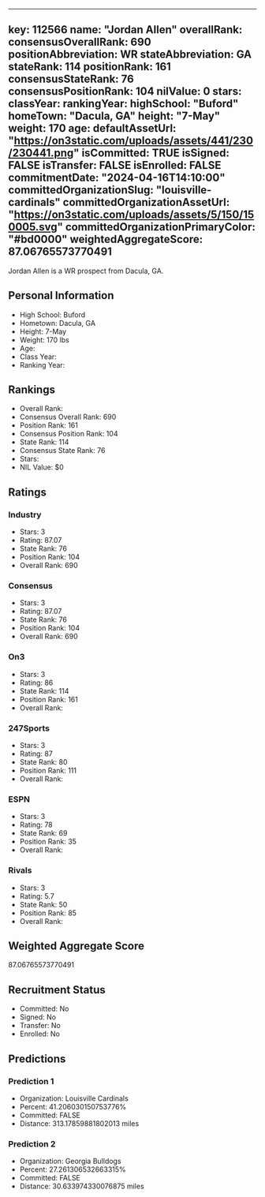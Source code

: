 ---
  key: 112566
  name: "Jordan Allen"
  overallRank: 
  consensusOverallRank: 690
  positionAbbreviation: WR
  stateAbbreviation: GA
  stateRank: 114
  positionRank: 161
  consensusStateRank: 76
  consensusPositionRank: 104
  nilValue: 0
  stars: 
  classYear: 
  rankingYear: 
  highSchool: "Buford"
  homeTown: "Dacula, GA"
  height: "7-May"
  weight: 170
  age: 
  defaultAssetUrl: "https://on3static.com/uploads/assets/441/230/230441.png"
  isCommitted: TRUE
  isSigned: FALSE
  isTransfer: FALSE
  isEnrolled: FALSE
  commitmentDate: "2024-04-16T14:10:00"
  committedOrganizationSlug: "louisville-cardinals"
  committedOrganizationAssetUrl: "https://on3static.com/uploads/assets/5/150/150005.svg"
  committedOrganizationPrimaryColor: "#bd0000"
  weightedAggregateScore: 87.06765573770491
  ---
  
  Jordan Allen is a WR prospect from Dacula, GA.
  
  ## Personal Information
  - High School: Buford
  - Hometown: Dacula, GA
  - Height: 7-May
  - Weight: 170 lbs
  - Age: 
  - Class Year: 
  - Ranking Year: 
  
  ## Rankings
  - Overall Rank: 
  - Consensus Overall Rank: 690
  - Position Rank: 161
  - Consensus Position Rank: 104
  - State Rank: 114
  - Consensus State Rank: 76
  - Stars: 
  - NIL Value: $0
  
  ## Ratings
  
  ### Industry
  - Stars: 3
  - Rating: 87.07
  - State Rank: 76
  - Position Rank: 104
  - Overall Rank: 690
  
  ### Consensus
  - Stars: 3
  - Rating: 87.07
  - State Rank: 76
  - Position Rank: 104
  - Overall Rank: 690
  
  ### On3
  - Stars: 3
  - Rating: 86
  - State Rank: 114
  - Position Rank: 161
  - Overall Rank: 
  
  ### 247Sports
  - Stars: 3
  - Rating: 87
  - State Rank: 80
  - Position Rank: 111
  - Overall Rank: 
  
  ### ESPN
  - Stars: 3
  - Rating: 78
  - State Rank: 69
  - Position Rank: 35
  - Overall Rank: 
  
  ### Rivals
  - Stars: 3
  - Rating: 5.7
  - State Rank: 50
  - Position Rank: 85
  - Overall Rank: 
  
  ## Weighted Aggregate Score
  87.06765573770491
  
  ## Recruitment Status
  - Committed: No
  - Signed: No
  - Transfer: No
  - Enrolled: No
  
  
  
  ## Predictions
  
  ### Prediction 1
  - Organization: Louisville Cardinals
  - Percent: 41.206030150753776%
  - Committed: FALSE
  - Distance: 313.17859881802013 miles
  
  ### Prediction 2
  - Organization: Georgia Bulldogs
  - Percent: 27.261306532663315%
  - Committed: FALSE
  - Distance: 30.633974330076875 miles
  
